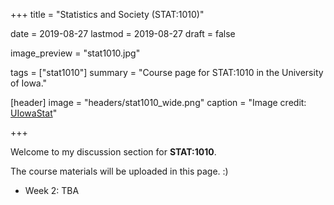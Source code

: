 +++
title = "Statistics and Society (STAT:1010)"

date = 2019-08-27
lastmod = 2019-08-27
draft = false

image_preview = "stat1010.jpg"

tags = ["stat1010"]
summary = "Course page for STAT:1010 in the University of Iowa."

[header]
image = "headers/stat1010_wide.png"
caption = "Image credit: [UIowaStat](https://stat.uiowa.edu/)"

+++

Welcome to my discussion section for **STAT:1010**.

The course materials will be uploaded in this page. :)

- Week 2: TBA